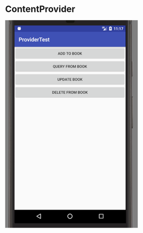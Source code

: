 # ContentProvider
![](https://github.com/HBU/AndroidDemo/blob/master/chapter08/ProviderTest/show.png)
